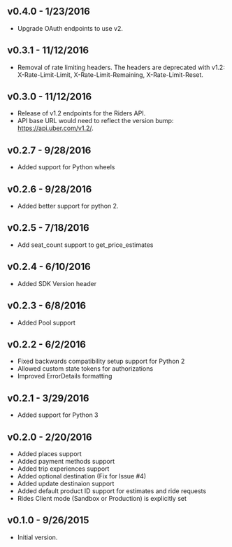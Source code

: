 
v0.4.0 - 1/23/2016
-------------------
- Upgrade OAuth endpoints to use v2.

v0.3.1 - 11/12/2016
-------------------
- Removal of rate limiting headers. The headers are deprecated with v1.2: X-Rate-Limit-Limit, X-Rate-Limit-Remaining, X-Rate-Limit-Reset.

v0.3.0 - 11/12/2016
-------------------
- Release of v1.2 endpoints for the Riders API.
- API base URL would need to reflect the version bump: https://api.uber.com/v1.2/.

v0.2.7 - 9/28/2016
-------------------
- Added support for Python wheels

v0.2.6 - 9/28/2016
------------------
 - Added better support for python 2.

v0.2.5 - 7/18/2016
------------------
 - Add seat_count support to get_price_estimates

v0.2.4 - 6/10/2016
------------------
 - Added SDK Version header

v0.2.3 - 6/8/2016
-----------------
 - Added Pool support

v0.2.2 - 6/2/2016
-----------------
 - Fixed backwards compatibility setup support for Python 2
 - Allowed custom state tokens for authorizations
 - Improved ErrorDetails formatting

v0.2.1 - 3/29/2016
------------------
 - Added support for Python 3

v0.2.0 - 2/20/2016
------------------
 - Added places support
 - Added payment methods support
 - Added trip experiences support
 - Added optional destination (Fix for Issue #4)
 - Added update destinaion support
 - Added default product ID support for estimates and ride requests
 - Rides Client mode (Sandbox or Production) is explicitly set

v0.1.0 - 9/26/2015
------------------
 - Initial version.
